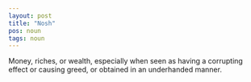```yaml
---
layout: post
title: "Nosh"
pos: noun
tags: noun
---
```

Money, riches, or wealth, especially when seen as having a corrupting effect or causing greed, or obtained in an underhanded manner.
